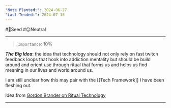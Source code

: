 ```yaml
---
"Note Planted:": 2024-06-27
"Last Tended:": 2024-07-18
---
```

#🌱Seed  #😐Neutral 
****
> `Importance`: 10%
 
***The Big Idea***: the idea that technology should not only rely on fast twitch feedback loops that hook into addiction mentality but should be build around and orient use through ritual that forms us and helps us find meaning in our lives and world around us. 

I am still unclear how this may pair with the [[Tech Framework]] I have been fleshing out.

Idea from [Gordon Brander on Ritual Technology](https://newsletter.squishy.computer/p/ritual-technology)

****
